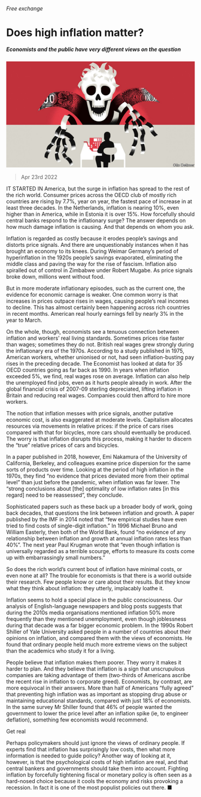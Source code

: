###### Free exchange

# Does high inflation matter? 

##### Economists and the public have very different views on the question 

![image](images/20220423_FND000_0.jpg) 

> Apr 23rd 2022 

IT STARTED IN America, but the surge in inflation has spread to the rest of the rich world. Consumer prices across the OECD club of mostly rich countries are rising by 7.7%, year on year, the fastest pace of increase in at least three decades. In the Netherlands, inflation is nearing 10%, even higher than in America, while in Estonia it is over 15%. How forcefully should central banks respond to the inflationary surge? The answer depends on how much damage inflation is causing. And that depends on whom you ask.

Inflation is regarded as costly because it erodes people’s savings and distorts price signals. And there are unquestionably instances when it has brought an economy to its knees. During Weimar Germany’s period of hyperinflation in the 1920s people’s savings evaporated, eliminating the middle class and paving the way for the rise of fascism. Inflation also spiralled out of control in Zimbabwe under Robert Mugabe. As price signals broke down, millions went without food.


But in more moderate inflationary episodes, such as the current one, the evidence for economic carnage is weaker. One common worry is that increases in prices outpace rises in wages, causing people’s real incomes to decline. This has almost certainly been happening across rich countries in recent months. American real hourly earnings fell by nearly 3% in the year to March.

On the whole, though, economists see a tenuous connection between inflation and workers’ real living standards. Sometimes prices rise faster than wages; sometimes they do not. British real wages grew strongly during the inflationary era of the 1970s. According to a study published in 1975, American workers, whether unionised or not, had seen inflation-busting pay rises in the preceding decade. The Economist has looked at data for 35 OECD countries going as far back as 1990. In years when inflation exceeded 5%, we find, real wages rose on average. Inflation can also help the unemployed find jobs, even as it hurts people already in work. After the global financial crisis of 2007-09 sterling depreciated, lifting inflation in Britain and reducing real wages. Companies could then afford to hire more workers.

The notion that inflation messes with price signals, another putative economic cost, is also exaggerated at moderate levels. Capitalism allocates resources via movements in relative prices: if the price of cars rises compared with that for bicycles, more cars should eventually be produced. The worry is that inflation disrupts this process, making it harder to discern the “true” relative prices of cars and bicycles.

In a paper published in 2018, however, Emi Nakamura of the University of California, Berkeley, and colleagues examine price dispersion for the same sorts of products over time. Looking at the period of high inflation in the 1970s, they find “no evidence that prices deviated more from their optimal level” than just before the pandemic, when inflation was far lower. The “strong conclusions about [the] optimality of low inflation rates [in this regard] need to be reassessed”, they conclude.

Sophisticated papers such as these back up a broader body of work, going back decades, that questions the link between inflation and growth. A paper published by the IMF in 2014 noted that “few empirical studies have even tried to find costs of single-digit inflation.” In 1996 Michael Bruno and William Easterly, then both of the World Bank, found “no evidence of any relationship between inflation and growth at annual inflation rates less than 40%”. The next year Paul Krugman wrote that “even though inflation is universally regarded as a terrible scourge, efforts to measure its costs come up with embarrassingly small numbers.”

So does the rich world’s current bout of inflation have minimal costs, or even none at all? The trouble for economists is that there is a world outside their research. Few people know or care about their results. But they know what they think about inflation: they utterly, implacably loathe it.

Inflation seems to hold a special place in the public consciousness. Our analysis of English-language newspapers and blog posts suggests that during the 2010s media organisations mentioned inflation 50% more frequently than they mentioned unemployment, even though joblessness during that decade was a far bigger economic problem. In the 1990s Robert Shiller of Yale University asked people in a number of countries about their opinions on inflation, and compared them with the views of economists. He found that ordinary people held much more extreme views on the subject than the academics who study it for a living.

People believe that inflation makes them poorer. They worry it makes it harder to plan. And they believe that inflation is a sign that unscrupulous companies are taking advantage of them (two-thirds of Americans ascribe the recent rise in inflation to corporate greed). Economists, by contrast, are more equivocal in their answers. More than half of Americans “fully agreed” that preventing high inflation was as important as stopping drug abuse or maintaining educational standards, compared with just 18% of economists. In the same survey Mr Shiller found that 46% of people wanted the government to lower the price level after an inflation spike (ie, to engineer deflation), something few economists would recommend.

Get real

Perhaps policymakers should just ignore the views of ordinary people. If experts find that inflation has surprisingly low costs, then what more information is needed to guide policy? Another way of looking at it, however, is that the psychological costs of high inflation are real, and that central bankers and governments should take them into account. Fighting inflation by forcefully tightening fiscal or monetary policy is often seen as a hard-nosed choice because it cools the economy and risks provoking a recession. In fact it is one of the most populist policies out there. ■



